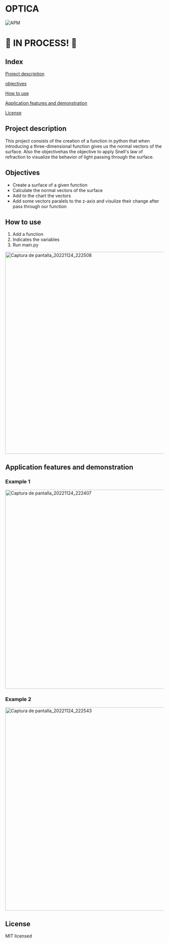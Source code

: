 # OPTICA

![APM](https://img.shields.io/apm/l/vim-mode?style=plastic)

# 🚧 IN PROCESS! 🚧

## Index

[Project description](#Project-description)

[objectives](#objectives)

[How to use](#how-to-use)

[Application features and demonstration](#Application-features-and-demonstration)

[License](#License)




## Project description
This project consists of the creation of a function in python that when introducing a three-dimensional function gives us the normal vectors of the surface.
Also the objectivehas the objective to apply Snell's law of refraction to visualize the behavior of light passing through the surface.

## Objectives
- Create a surface of a given function
- Calculate the normal vectors of the surface
- Add to the chart the vectors
- Add some vectors paralels to the z-axis and visulize their change after pass through our function

## How to use
1. Add a function 
2. Indicates the variables
2. Run main.py
<img width="641" alt="Captura de pantalla_20221124_222508" src="https://user-images.githubusercontent.com/118636000/203866167-8c3d1daa-d309-4ab0-9815-fd245d54070a.png">

## Application features and demonstration

### Example 1
<img width="632" alt="Captura de pantalla_20221124_222407" src="https://user-images.githubusercontent.com/118636000/203866304-484718fd-2fce-486a-8a93-0a5d33713a34.png">


### Example 2
<img width="645" alt="Captura de pantalla_20221124_222543" src="https://user-images.githubusercontent.com/118636000/203866308-125d1f21-f8d9-48c6-bc60-96443b88e198.png">


## License

MIT licensed

